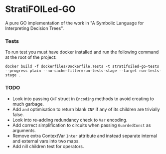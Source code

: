 # StratiFOILed-GO
A pure GO implementation of the work in "A Symbolic Language for Interpreting Decision Trees".

### Tests
To run test you must have docker installed and run the following command at
the root of the project:
```
docker build -f dockerfiles/Dockerfile.Tests -t stratifoiled-go-tests --progress plain --no-cache-filter=run-tests-stage --target run-tests-stage .
```

### TODO
- Look into passing `CNF` struct in `Encoding` methods to avoid creating to much
  garbage.
- Add `and` optimisation to return blank `CNF` if any of its children are
  trivially false.
- Look into re-adding redundancy check to `Var` encoding.
- Add correct simplification to circuits when passing `GuardedConst` as
  arguments.
- Remove extra ContextVar `Inter` attribute and instead separate internal and
  external vars into two maps.
- Add nill children test for operators.

